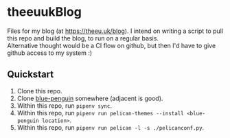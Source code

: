 # theeuukBlog  
Files for my blog (at https://theeu.uk/blog). I intend on writing a script to pull this repo and build the blog, to run on a regular basis.  
Alternative thought would be a CI flow on github, but then I'd have to give github access to my system :)

## Quickstart
1. Clone this repo.
2. Clone [blue-penguin](https://github.com/jody-frankowski/blue-penguin) somewhere (adjacent is good).
3. Within this repo, run `pipenv sync`.
4. Within this repo, run `pipenv run pelican-themes --install <blue-penguin location>`.
5. Within this repo, run `pipenv run pelican -l -s ./pelicanconf.py`.